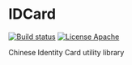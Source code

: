 # IDCard
[![Build status](https://ci.appveyor.com/api/projects/status/5w84s3jjui0bs3gy?svg=true)](https://ci.appveyor.com/project/wanlitao/idcard)   [![License Apache](https://img.shields.io/badge/license-Apache%202-blue.svg)](http://www.apache.org/licenses/LICENSE-2.0.html)

Chinese Identity Card utility library